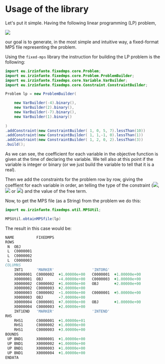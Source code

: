 # Usage of the library
Let's put it simple. Having the following linear programming (LP) problem,

<img src="https://latex.codecogs.com/gif.latex?\newline%20min%20\;%20Z%20=%20-4X_1%20+%202X_2%20-%207X_3%20+%20X_4%20\newline%20\;%20X_1%20+%205X_3%20+%207X_4%20\le%2010%20\newline%20X_1%20+%20X_2%20-%20X_3%20\le%201%20\newline%20X_1%20+%202X_2%20+%202X_4%20\le%2010%20\newline%20X_1,%20X_2,%20X_3,%20X_4%20\in%20\{0,%201\}">

our goal is to generate, in the most simple and intuitive way, a fixed-format MPS file representing the problem.

Using the ``fixed-mps`` library the instruction for building the LP problem is the following:

```java
import eu.irzinfante.fixedmps.core.Problem;
import eu.irzinfante.fixedmps.core.Problem.ProblemBuilder;
import eu.irzinfante.fixedmps.core.Variable.VarBuilder;
import eu.irzinfante.fixedmps.core.Constraint.ConstraintBuilder;

Problem lp = new ProblemBuilder(

	new VarBuilder(-4).binary(),
	new VarBuilder(2).binary(),
	new VarBuilder(-7).binary(),
	new VarBuilder(1).binary()
	
)
.addConstraint(new ConstraintBuilder( 1, 0, 5, 7).lessThan(10))
.addConstraint(new ConstraintBuilder( 1, 1,-1, 0).lessThan(1))
.addConstraint(new ConstraintBuilder( 1, 2, 0, 2).lessThan(3))
.build();
```

As we can see, the coefficient for each variable in the objective function is given at the time of declaring the variable. We tell also at this point if the variable is integer or binary (or we just build the variable to tell that it is a real).

Then we add the constraints for the problem row by row, giving the coeffient for each variable in order, an telling the type of the constraint (<img src="https://latex.codecogs.com/gif.latex?\le">, <img src="https://latex.codecogs.com/gif.latex?\ge"> or <img src="https://latex.codecogs.com/gif.latex?=">) and the value of the free term.

Now, to get the MPS file (as a String) from the problem we do this:
```java
import eu.irzinfante.fixedmps.util.MPSUtil;

MPSUtil.obtainMPSfile(lp)
```
The result in this case would be:
```fortran
NAME          FIXEDMPS
ROWS          
 N  OBJ     
 L  C0000001
 L  C0000002
 L  C0000003
COLUMNS       
    INT1      'MARKER'                 'INTORG'
    X0000001  C0000002  +1.00000e+00   C0000001  +1.00000e+00
    X0000001  OBJ       -4.00000e+00   C0000003  +1.00000e+00
    X0000002  C0000002  +1.00000e+00   OBJ       +2.00000e+00
    X0000002  C0000003  +2.00000e+00
    X0000003  C0000002  -1.00000e+00   C0000001  +5.00000e+00
    X0000003  OBJ       -7.00000e+00
    X0000004  C0000001  +7.00000e+00   OBJ       +1.00000e+00
    X0000004  C0000003  +2.00000e+00
    INT1END   'MARKER'                 'INTEND'
RHS           
    RHS1      C0000001  +1.00000e+01
    RHS1      C0000002  +1.00000e+00
    RHS1      C0000003  +3.00000e+00
BOUNDS        
 UP BND1      X0000001  +1.00000e+00
 UP BND1      X0000002  +1.00000e+00
 UP BND1      X0000003  +1.00000e+00
 UP BND1      X0000004  +1.00000e+00
ENDATA
```
